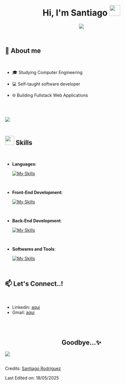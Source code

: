 <h1 align="center"><b>Hi, I'm Santiago </b><img src="https://media.giphy.com/media/hvRJCLFzcasrR4ia7z/giphy.gif" width="35"></h1>
<!--  -->
<p align="center">
  <a href="https://github.com/DenverCoder1/readme-typing-svg"><img src="https://readme-typing-svg.herokuapp.com?font=Time+New+Roman&color=cyan&size=25&center=true&vCenter=true&width=600&height=100&lines=Computer+Science+Student,;I+Love+to+learn+new+stuffs...+:)"></a>
</p>


<br>



	
## :page_with_curl: **About me**

<br>

- 🎓 Studying Computer Engineering  
  
- 💻 Self-taught software developer
  
- 🌐 Building Fullstack Web Applications
  
<br>
<br>

<img src="https://user-images.githubusercontent.com/73097560/115834477-dbab4500-a447-11eb-908a-139a6edaec5c.gif"><br><br>





## <img src="https://media2.giphy.com/media/QssGEmpkyEOhBCb7e1/giphy.gif?cid=ecf05e47a0n3gi1bfqntqmob8g9aid1oyj2wr3ds3mg700bl&rid=giphy.gif" width ="30"><b> Skills</b>
<br>

<p align="center">

- **Languages**:

    [![My Skills](https://skillicons.dev/icons?i=js,c,cpp)](https://skillicons.dev)
    <p> </p>

<br>   
    
- **Front-End Development**:

   [![My Skills](https://skillicons.dev/icons?i=js,html,css,react)](https://skillicons.dev)
   <p></p>
  
<br>

- **Back-End Development**:

    [![My Skills](https://skillicons.dev/icons?i=nodejs,express,mongodb,postgresql)](https://skillicons.dev)
    <p>  </p>
  
<br>

- **Softwares and Tools**:

    [![My Skills](https://skillicons.dev/icons?i=github,vscode,postman,powershell,linux)](https://skillicons.dev)
    <p> </p>

<br> 


</p>

</div>

## :mailbox: **Let's Connect..!** 

<br>

  - Linkedin: [aqui](https://www.linkedin.com/in/santiago-rodríguez-tato-09ba56319)
  - Gmail: [aqui](mailto:santi.rodriguez.2004.sr@gmail.com?subject=Hola.)

<br>
<br>

<div align='center'>
	
## <b> Goodbye...✨ </b>
</div>

<img src="https://user-images.githubusercontent.com/73097560/115834477-dbab4500-a447-11eb-908a-139a6edaec5c.gif"><br><br>

Credits: [Santiago Rodríguez](https://github.com/santirod06)

Last Edited on: 18/05/2025
